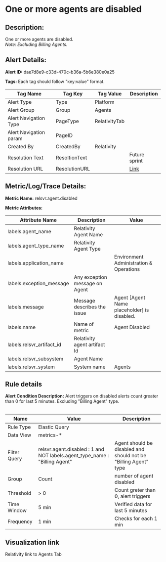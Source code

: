 # One or more agents are disabled

## Description: 
One or more agents are disabled.<br/>
*Note: Excluding Billing Agents.*

## Alert Details:
**Alert ID:** dae7d8e9-c33d-470c-b36a-5b6e380e0a25

**Tags:**
Each tag should follow "key:value" format.

|Tag Name|Tag Key|Tag Value|Description|
|--|--|--|--|
|Alert Type|Type|Platform|
|Alert Group|Group|Agents|
|Alert Navigation Type|PageType|RelativityTab|
|Alert Navigation param|PageID||
|Created By|CreatedBy|Relativity|
|Resolution Text|ResoltionText||Future sprint|
|Resolution URL|ResolutionURL||[Link](00001-One-or-more-agents-are-disabled-alert-resolution-sop.md)|

## Metric/Log/Trace Details:
**Metric Name:** relsvr.agent.disabled

**Metric Attributes:**

|Attribute Name|Description|Value|
|-------|---|--|
|labels.agent_name|Relativity Agent Name||
|labels.agent_type_name|Relativity Agent Type|
|labels.application_name||Environment Administration & Operations|
|labels.exception_message|Any exception message on Agent||
|labels.message|Message describes the issue|Agent [Agent Name placeholder] is disabled.|
|labels.name|Name of metric|Agent Disabled|
|labels.relsvr_artifact_id|Relativity agent artifact Id||
|labels.relsvr_subsystem|Agent Name||
|labels.relsvr_system|System name|Agents|

## Rule details
**Alert Condition Description:** Alert triggers on disabled alerts count greater than 0 for last 5 minutes. Excluding "Billing Agent" type. <br/><br/>

|Name|Value|Description|
|-|-|-|
|Rule Type| Elastic Query||
|Data View| metrics-*||
|Filter Query|relsvr.agent.disabled : 1 and NOT labels.agent_type_name : "Billing Agent" |Agent should be disabled and should not be "Billing Agent" type|
Group| Count|number of agent disabled|
|Threshold| > 0| Count greter than 0, alert triggers|
|Time Window| 5 min| Verified data for last 5 minutes|
|Frequency| 1 min|Checks for each 1 min|

## Visualization link
Relativity link to Agents Tab


